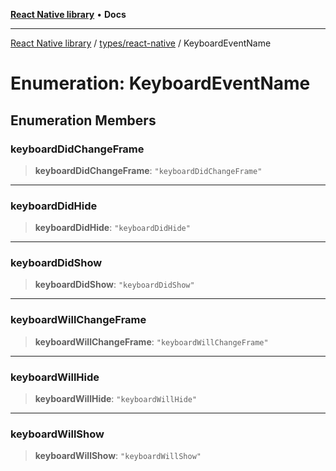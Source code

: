 [**React Native library**](../../../index.md) • **Docs**

***

[React Native library](../../../modules.md) / [types/react-native](../index.md) / KeyboardEventName

# Enumeration: KeyboardEventName

## Enumeration Members

### keyboardDidChangeFrame

> **keyboardDidChangeFrame**: `"keyboardDidChangeFrame"`

***

### keyboardDidHide

> **keyboardDidHide**: `"keyboardDidHide"`

***

### keyboardDidShow

> **keyboardDidShow**: `"keyboardDidShow"`

***

### keyboardWillChangeFrame

> **keyboardWillChangeFrame**: `"keyboardWillChangeFrame"`

***

### keyboardWillHide

> **keyboardWillHide**: `"keyboardWillHide"`

***

### keyboardWillShow

> **keyboardWillShow**: `"keyboardWillShow"`
